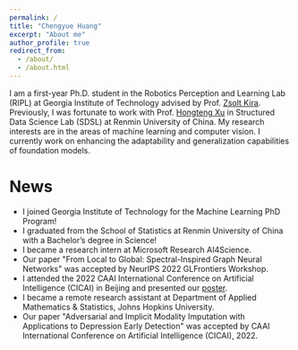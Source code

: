 ```yaml
---
permalink: /
title: "Chengyue Huang"
excerpt: "About me"
author_profile: true
redirect_from: 
  - /about/
  - /about.html
---
```


I am a first-year Ph.D. student in the Robotics Perception and Learning Lab (RIPL) at Georgia Institute of Technology advised by Prof. [Zsolt Kira](https://faculty.cc.gatech.edu/~zk15/). Previously, I was fortunate to work with Prof. [Hongteng Xu](https://hongtengxu.github.io/) in Structured Data Science Lab (SDSL) at Renmin University of China. My research interests are in the areas of machine learning and computer vision. I currently work on enhancing the adaptability and generalization capabilities of foundation models.

News
======
- I joined Georgia Institute of Technology for the Machine Learning PhD Program!
- I graduated from the School of Statistics at Renmin University of China with a Bachelor’s degree in Science!
- I became a research intern at Microsoft Research AI4Science.
- Our paper "From Local to Global: Spectral-Inspired Graph Neural Networks" was accepted by NeurIPS 2022 GLFrontiers Workshop.
- I attended the 2022 CAAI International Conference on Artificial Intelligence (CICAI) in Beijing and presented our [poster](https://chengyuehuang511.github.io/files/poster.pdf).
- I became a remote research assistant at Department of Applied Mathematics & Statistics, Johns Hopkins University.
- Our paper "Adversarial and Implicit Modality Imputation with Applications to Depression Early Detection" was accepted by CAAI International Conference on Artificial Intelligence (CICAI), 2022.

